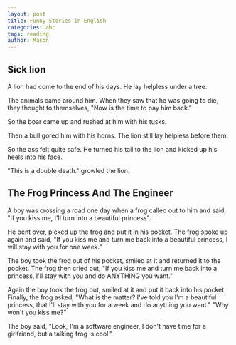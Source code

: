 ```yaml
---
layout: post
title: Funny Stories in English
categories: abc
tags: reading
author: Mason
---
```


## Sick lion

A lion had come to the end of his days. He lay helpless under a tree.

The animals came around him. When they saw that he was going to die, they thought to themselves, "Now is the time to pay him back."

So the boar came up and rushed at him with his tusks.

Then a bull gored him with his horns. The lion still lay helpless before them.

So the ass felt quite safe. He turned his tail to the lion and kicked up his heels into his face.

"This is a double death." growled the lion. 

## The Frog Princess And The Engineer

A boy was crossing a road one day when a frog called out to him and said, "If you kiss me, I'll turn into a beautiful princess".

He bent over, picked up the frog and put it in his pocket. The frog spoke up again and said, "If you kiss me and turn me back into a beautiful princess, I will stay with you for one week."

The boy took the frog out of his pocket, smiled at it and returned it to the pocket. The frog then cried out, "If you kiss me and turn me back into a princess, I'll stay with you and do ANYTHING you want."

Again the boy took the frog out, smiled at it and put it back into his pocket. Finally, the frog asked, "What is the matter? I've told you I'm a beautiful princess, that I'll stay with you for a week and do anything you want." "Why won't you kiss me?"

The boy said, "Look, I'm a software engineer, I don't have time for a girlfriend, but a talking frog is cool."

